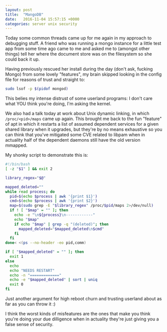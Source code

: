 ```yaml
---
layout: post
title:  "MangoDB"
date:   2016-11-04 15:57:15 +0000
categories: server unix security
---
```

Today some common threads came up for me again in my approach to debugging
stuff. A friend who was running a mongo instance for a little test app from
some time ago came to me and asked me to (amongst other things) tell her where
the document store was on the filesystem so she could back it up.

Having previously rescued her install during the day (don't ask, fucking Mongo)
from some lovely "features", my brain skipped looking in the config file for
reasons of trust and straight to:

```bash
sudo lsof -p $(pidof mongod)
```

This belies my intense distrust of some userland programs: I don't care what YOU
think you're doing, I'm asking the kernel.

We also had a talk today at work about Unix dynamic linking, in which
`/proc/<pid>/maps` came up again. This brought me back to the fun "feature" of
apt in which it restarts a list of assumed dependent services for a given shared
library when it upgrades, but they're by no means exhaustive so you can think
that you've mitigated some CVE related to libpam when in actuality half of the
dependent daemons still have the old version mmapped.

My shonky script to demonstrate this is:

```bash
#!/bin/bash
[ -z "$1" ] && exit 2

library_regex="$@"

mapped_deleted=""
while read process; do 
  pid=$(echo $process | awk '{print $1}')
  cmd=$(echo $process | awk '{print $2}')
  map=$(sudo grep -E "$library_regex" /proc/$pid/maps 2>/dev/null)
  if ! [ "$map" = "" ]; then
    echo -e "\n${process}\n------------"
    echo "$map"
    if echo "$map" | grep -q "(deleted)"; then
      mapped_deleted="$mapped_deleted\n$cmd"
    fi
  fi
done< <(ps --no-header -eo pid,comm)

if [ "$mapped_deleted" = "" ]; then
  exit 1
else
  echo
  echo "NEEDS RESTART"
  echo -n "============="
  echo -e "$mapped_deleted" | sort | uniq
  exit 0
fi
```

Just another argument for high reboot churn and trusting userland about as far
as you can throw it :)

I think the worst kinds of misfeatures are the ones that make you think you're
doing your due dilligence when in actuality they're just giving you a false
sense of security.
